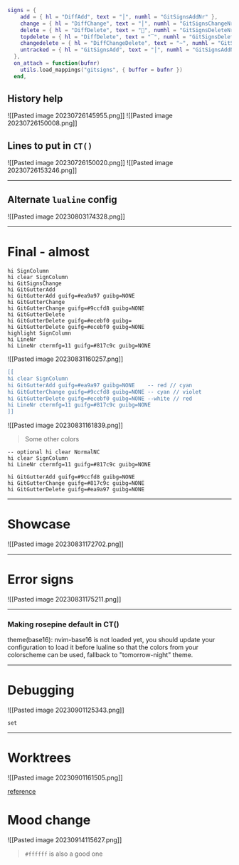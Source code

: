 ```lua
signs = {
    add = { hl = "DiffAdd", text = "│", numhl = "GitSignsAddNr" },
    change = { hl = "DiffChange", text = "│", numhl = "GitSignsChangeNr" },
    delete = { hl = "DiffDelete", text = "󰍵", numhl = "GitSignsDeleteNr" },
    topdelete = { hl = "DiffDelete", text = "‾", numhl = "GitSignsDeleteNr" },
    changedelete = { hl = "DiffChangeDelete", text = "~", numhl = "GitSignsChangeNr" },
    untracked = { hl = "GitSignsAdd", text = "│", numhl = "GitSignsAddNr", linehl = "GitSignsAddLn" },
  },
  on_attach = function(bufnr)
    utils.load_mappings("gitsigns", { buffer = bufnr })
  end,
```
## History help
![[Pasted image 20230726145955.png]]
![[Pasted image 20230726150008.png]]
## Lines to put in `CT()`
![[Pasted image 20230726150020.png]]
![[Pasted image 20230726153246.png]]

---
## Alternate `lualine` config
![[Pasted image 20230803174328.png]]

---
# Final - almost
```vimscript
hi SignColumn
hi clear SignColumn
hi GitSignsChange
hi GitGutterAdd
hi GitGutterAdd guifg=#ea9a97 guibg=NONE
hi GitGutterChange
hi GitGutterChange guifg=#9ccfd8 guibg=NONE
hi GitGutterDelete
hi GitGutterDelete guifg=#ecebf0 guibg=
hi GitGutterDelete guifg=#ecebf0 guibg=NONE
highlight SignColumn
hi LineNr
hi LineNr ctermfg=11 guifg=#817c9c guibg=NONE
```

![[Pasted image 20230831160257.png]]

```lua
[[
hi clear SignColumn
hi GitGutterAdd guifg=#ea9a97 guibg=NONE    -- red // cyan
hi GitGutterChange guifg=#9ccfd8 guibg=NONE -- cyan // violet
hi GitGutterDelete guifg=#ecebf0 guibg=NONE --white // red
hi LineNr ctermfg=11 guifg=#817c9c guibg=NONE
]]
```
![[Pasted image 20230831161839.png]]
> Some other colors

```
-- optional hi clear NormalNC
hi clear SignColumn
hi LineNr ctermfg=11 guifg=#817c9c guibg=NONE

hi GitGutterAdd guifg=#9ccfd8 guibg=NONE
hi GitGutterChange guifg=#817c9c guibg=NONE
hi GitGutterDelete guifg=#ea9a97 guibg=NONE
```

---
# Showcase
![[Pasted image 20230831172702.png]]

---

# Error signs
![[Pasted image 20230831175211.png]]

---

### Making rosepine default in CT()
theme(base16): nvim-base16 is not loaded yet, you should update your configuration to load it before lualine so that the colors from your colorscheme can be used, fallback to "tomorrow-night" theme.

---
# Debugging
![[Pasted image 20230901125343.png]]

```vimscript
set
```

---
# Worktrees
![[Pasted image 20230901161505.png]]

[reference](https://git-scm.com/docs/git-worktree)

# Mood change
![[Pasted image 20230914115627.png]]

> `#ffffff` is also a good one

